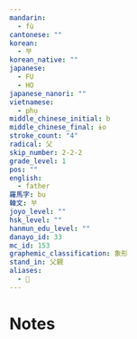 ```yaml
---
mandarin:
  - fù
cantonese: ""
korean:
  - 부
korean_native: ""
japanese:
  - FU
  - HO
japanese_nanori: ""
vietnamese:
  - phụ
middle_chinese_initial: b
middle_chinese_final: ɨo
stroke_count: "4"
radical: 父
skip_number: 2-2-2
grade_level: 1
pos: ""
english:
  - father
羅馬字: bu
韓文: 부
joyo_level: ""
hsk_level: ""
hanmun_edu_level: ""
danayo_id: 33
mc_id: 153
graphemic_classification: 象形
stand_in: 父親
aliases:
  - 𠇑
---
```


# Notes
